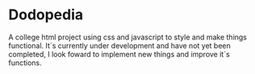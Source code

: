 # Dodopedia
A college html project using css and javascript to style and make things functional. It´s currently under development and have not yet been completed, I look foward to implement new things and improve it´s functions.
